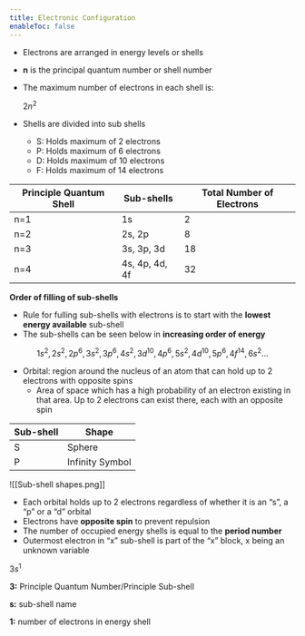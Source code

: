 ```yaml
---
title: Electronic Configuration
enableToc: false
---
```


-   Electrons are arranged in energy levels or shells
    
-   **n** is the principal quantum number or shell number
    
-   The maximum number of electrons in each shell is:
    
    $2n^2$
    
-   Shells are divided into sub shells
    
    -   S: Holds maximum of 2 electrons
    -   P: Holds maximum of 6 electrons
    -   D: Holds maximum of 10 electrons
    -   F: Holds maximum of 14 electrons

| **Principle Quantum Shell** | **Sub-shells** | Total Number of Electrons |
| --------------------------- | -------------- | ------------------------- |
| n=1                         | 1s             | 2                         |
| n=2                         | 2s, 2p         | 8                         |
| n=3                         | 3s, 3p, 3d     | 18                        |
| n=4                         | 4s, 4p, 4d, 4f | 32                          |

********************Order of filling of sub-shells********************

-   Rule for fulling sub-shells with electrons is to start with the **lowest energy available** sub-shell
-   The sub-shells can be seen below in ****************************************************increasing order of energy****************************************************

$$ 1s^2,2s^2,2p^6,3s^2,3p^6,4s^2,3d^{10},4p^6,5s^2,4d^{10},5p^6,4f^{14},6s^2... $$

-   Orbital: region around the nucleus of an atom that can hold up to 2 electrons with opposite spins
    -   Area of space which has a high probability of an electron existing in that area. Up to 2 electrons can exist there, each with an opposite spin

| Sub-shell | Shape           |
| --------- | --------------- |
| S         | Sphere          |
| P         | Infinity Symbol |

![[Sub-shell shapes.png]]

-   Each orbital holds up to 2 electrons regardless of whether it is an “s”, a “p” or a “d” orbital
-   Electrons have **************************opposite spin************************** to prevent repulsion
-   The number of occupied energy shells is equal to the **period number**
-   Outermost electron in “x” sub-shell is part of the “x” block, x being an unknown variable

$3s^1$

**3:** Principle Quantum Number/Principle Sub-shell

**s:** sub-shell name

**1:** number of electrons in energy shell